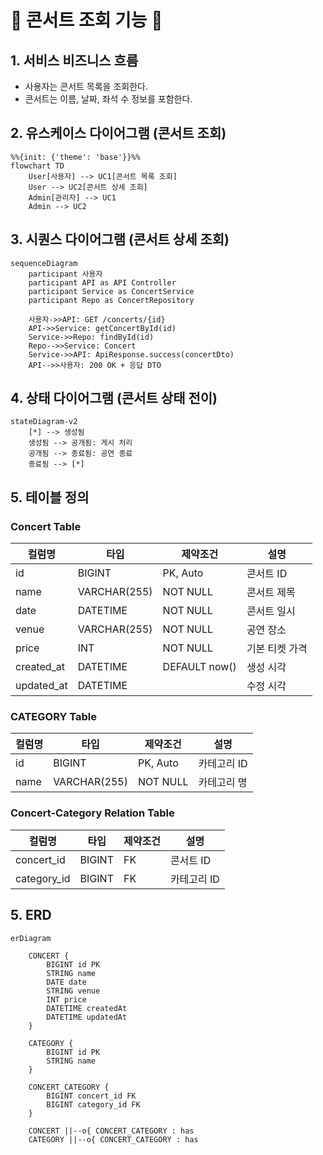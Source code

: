 # 🎵 콘서트 조회 기능 🎵

## 1. 서비스 비즈니스 흐름
- 사용자는 콘서트 목록을 조회한다.
- 콘서트는 이름, 날짜, 좌석 수 정보를 포함한다.

## 2. 유스케이스 다이어그램 (콘서트 조회)
```mermaid
%%{init: {'theme': 'base'}}%%
flowchart TD
    User[사용자] --> UC1[콘서트 목록 조회]
    User --> UC2[콘서트 상세 조회]
    Admin[관리자] --> UC1
    Admin --> UC2
```

## 3. 시퀀스 다이어그램 (콘서트 상세 조회)
```mermaid
sequenceDiagram
    participant 사용자
    participant API as API Controller
    participant Service as ConcertService
    participant Repo as ConcertRepository

    사용자->>API: GET /concerts/{id}
    API->>Service: getConcertById(id)
    Service->>Repo: findById(id)
    Repo-->>Service: Concert
    Service->>API: ApiResponse.success(concertDto)
    API-->>사용자: 200 OK + 응답 DTO
```

## 4. 상태 다이어그램 (콘서트 상태 전이)
```mermaid
stateDiagram-v2
    [*] --> 생성됨
    생성됨 --> 공개됨: 게시 처리
    공개됨 --> 종료됨: 공연 종료
    종료됨 --> [*]
```

## 5. 테이블 정의

### Concert Table
| 컬럼명         | 타입           | 제약조건           | 설명       |
|-------------|--------------|----------------|----------|
| id          | BIGINT       | PK, Auto       | 콘서트 ID   |
| name        | VARCHAR(255) | NOT NULL       | 콘서트 제목   |
| date        | DATETIME     | NOT NULL       | 콘서트 일시   |
| venue       | VARCHAR(255) | NOT NULL       | 공연 장소    |
| price       | INT          | NOT NULL       | 기본 티켓 가격 |
| created\_at | DATETIME     | DEFAULT now()  | 생성 시각    |
| updated\_at | DATETIME     |                | 수정 시각    |

### CATEGORY Table
| 컬럼명  | 타입           | 제약조건           | 설명      |
|------|--------------|----------------|---------|
| id   | BIGINT       | PK, Auto       | 카테고리 ID |
| name | VARCHAR(255) | NOT NULL       | 카테고리 명  |

### Concert-Category Relation Table
| 컬럼명         | 타입     | 제약조건 | 설명      |
|-------------|--------|------|---------|
| concert_id  | BIGINT | FK   | 콘서트 ID  |
| category_id | BIGINT | FK   | 카테고리 ID |

## 5. ERD
```mermaid
erDiagram

    CONCERT {
        BIGINT id PK
        STRING name
        DATE date
        STRING venue
        INT price
        DATETIME createdAt
        DATETIME updatedAt
    }

    CATEGORY {
        BIGINT id PK
        STRING name
    }

    CONCERT_CATEGORY {
        BIGINT concert_id FK
        BIGINT category_id FK
    }

    CONCERT ||--o{ CONCERT_CATEGORY : has
    CATEGORY ||--o{ CONCERT_CATEGORY : has
```